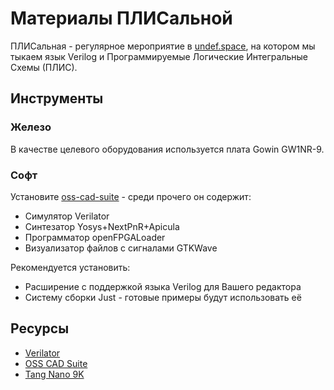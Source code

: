 # Материалы ПЛИСальной
ПЛИСальная - регулярное мероприятие в [undef.space](https://undef.club), на
котором мы тыкаем язык Verilog и Программируемые Логические Интегральные Схемы
(ПЛИС).

## Инструменты

### Железо
В качестве целевого оборудования используется плата Gowin GW1NR-9.

### Софт
Установите [oss-cad-suite](https://github.com/YosysHQ/oss-cad-suite-build) -
среди прочего он содержит:
  - Симулятор Verilator
  - Синтезатор Yosys+NextPnR+Apicula
  - Программатор openFPGALoader
  - Визуализатор файлов с сигналами GTKWave

Рекомендуется установить:
  - Расширение с поддержкой языка Verilog для Вашего редактора
  - Систему сборки Just - готовые примеры будут использовать её

## Ресурсы
  - [Verilator](https://verilator.org/)
  - [OSS CAD Suite](https://github.com/YosysHQ/oss-cad-suite-build)
  - [Tang Nano 9K](https://wiki.sipeed.com/hardware/en/tang/Tang-Nano-9K/Nano-9K.html)
